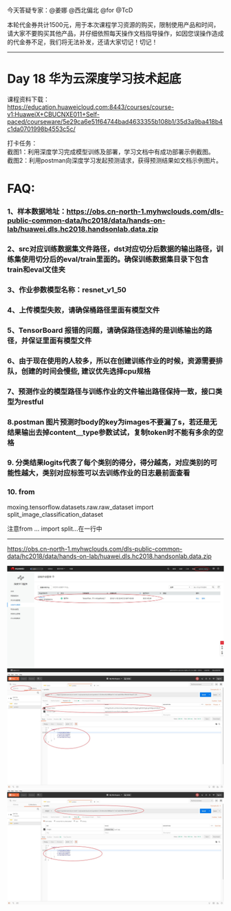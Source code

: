 今天答疑专家：@姜娜 @西北偏北 @for @TcD   

本轮代金券共计1500元，用于本次课程学习资源的购买，限制使用产品和时间，请大家不要购买其他产品，并仔细依照每天操作文档指导操作，如因您误操作造成的代金券不足，我们将无法补发，还请大家切记！切记！   

------------------
# Day 18 华为云深度学习技术起底   

课程资料下载：     
https://education.huaweicloud.com:8443/courses/course-v1:HuaweiX+CBUCNXE011+Self-paced/courseware/5e29ca6e51f64744bad4633355b108b1/35d3a9ba418b4c1da0701998b4553c5c/

打卡任务：     
截图1：利用深度学习完成模型训练及部署，学习文档中有成功部署示例截图。         
截图2：利用postman向深度学习发起预测请求，获得预测结果如文档示例图片。    


# FAQ:

### 1、样本数据地址：https://obs.cn-north-1.myhwclouds.com/dls-public-common-data/hc2018/data/hands-on-lab/huawei.dls.hc2018.handsonlab.data.zip     

### 2、src对应训练数据集文件路径，dst对应切分后数据的输出路径，训练集使用切分后的eval/train里面的。确保训练数据集目录下包含train和eval文佳夹

### 3、作业参数模型名称：resnet_v1_50

### 4、上传模型失败，请确保桶路径里面有模型文件

### 5、TensorBoard 报错的问题，请确保路径选择的是训练输出的路径，并保证里面有模型文件

### 6、由于现在使用的人较多，所以在创建训练作业的时候，资源需要排队，创建的时间会慢些, 建议优先选择cpu规格

### 7、预测作业的模型路径与训练作业的文件输出路径保持一致，接口类型为restful

### 8.postman 图片预测时body的key为images不要漏了s，若还是无结果输出去掉content＿type参数试试，复制token时不能有多余的空格

### 9. 分类结果logits代表了每个类别的得分，得分越高，对应类别的可能性越大，类别对应标签可以去训练作业的日志最前面查看

### 10. from
moxing.tensorflow.datasets.raw.raw_dataset import
split_image_classification_dataset

注意from … import split…在一行中


-----


https://obs.cn-north-1.myhwclouds.com/dls-public-common-data/hc2018/data/hands-on-lab/huawei.dls.hc2018.handsonlab.data.zip    


![](https://raw.githubusercontent.com/latermonk/AI_21DAY/master/18/PNG/DAY1801.jpg)
![](https://raw.githubusercontent.com/latermonk/AI_21DAY/master/18/PNG/DAY1802.jpg)
![](https://raw.githubusercontent.com/latermonk/AI_21DAY/master/18/PNG/DAY1803.jpg)

